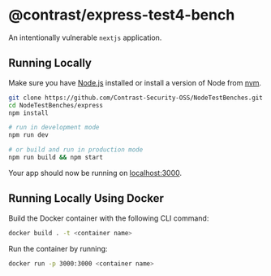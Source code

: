 # @contrast/express-test4-bench
An intentionally vulnerable `nextjs` application.

## Running Locally
Make sure you have [Node.js](http://nodejs.org/) installed or install a version
of Node from [nvm](https://github.com/creationix/nvm).

```sh
git clone https://github.com/Contrast-Security-OSS/NodeTestBenches.git # or clone your own fork
cd NodeTestBenches/express
npm install

# run in development mode
npm run dev

# or build and run in production mode
npm run build && npm start
```

Your app should now be running on [localhost:3000](http://localhost:3000/).

## Running Locally Using Docker
Build the Docker container with the following CLI command:

```sh
docker build . -t <container name>
```

Run the container by running:

```sh
docker run -p 3000:3000 <container name>
```